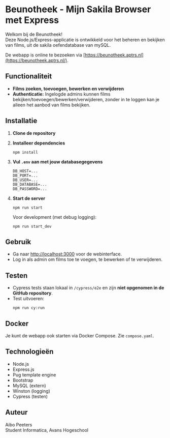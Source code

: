 # Beunotheek - Mijn Sakila Browser met Express

Welkom bij de Beunotheek!  
Deze Node.js/Express-applicatie is ontwikkeld voor het beheren en bekijken van films, uit de sakila oefendatabase van mySQL.

De webapp is online te bezoeken via [https://beunotheek.aptrs.nl](https://beunotheek.aptrs.nl/).

## Functionaliteit

- **Films zoeken, toevoegen, bewerken en verwijderen**
- **Authenticatie:** Ingelogde admins kunnen films bekijken/toevoegen/bewerken/verwijderen, zonder in te loggen kan je alleen het aanbod van films bekijken.

## Installatie

1. **Clone de repository**
2. **Installeer dependencies**
   ```
   npm install
   ```
3. **Vul `.env` aan met jouw databasegegevens**
   ```
   DB_HOST=...
   DB_PORT=...
   DB_USER=...
   DB_DATABASE=...
   DB_PASSWORD=...
   ```

4. **Start de server**
   ```
   npm run start
   ```
   Voor development (met debug logging):
   ```
   npm run start_dev
   ```

## Gebruik

- Ga naar [http://localhost:3000](http://localhost:3000) voor de webinterface.
- Log in als admin om films toe te voegen, te bewerken of te verwijderen.

## Testen

- Cypress tests staan lokaal in `/cypress/e2e` en zijn **niet opgenomen in de GitHub repository**.
- Test uitvoeren:
  ```
  npm run cy:run
  ```

## Docker

Je kunt de webapp ook starten via Docker Compose. Zie `compose.yaml`.

## Technologieën

- Node.js
- Express.js
- Pug template engine
- Bootstrap
- MySQL (extern)
- Winston (logging)
- Cypress (testen)

## Auteur

Aibo Peeters  
Student Informatica, Avans Hogeschool
